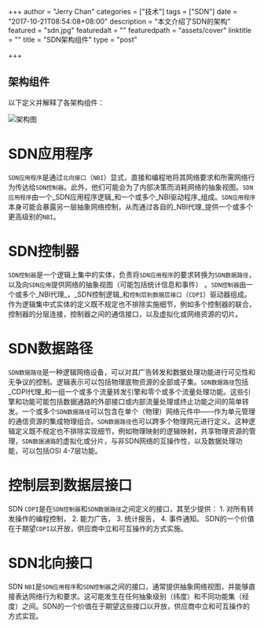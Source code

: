 +++
author = "Jerry Chan"
categories = ["技术"]
tags = ["SDN"]
date = "2017-10-21T08:54:08+08:00"
description = "本文介绍了SDN的架构"
featured = "sdn.jpg"
featuredalt = ""
featuredpath = "assets/cover"
linktitle = ""
title = "SDN架构组件"
type = "post"

+++

架构组件
----

以下定义并解释了各架构组件： 

![架构图](https://images.weserv.nl/?url=https://upload.wikimedia.org/wikipedia/commons/e/e6/SDN-architecture-overview-transparent.png)

# SDN应用程序

`SDN应用程序`是通过`北向接口`（`NBI`）显式，直接和编程地将其网络要求和所需网络行为传达给`SDN控制器`。此外，他们可能会为了内部决策而消耗网络的抽象视图。`SDN应用程序`由一个_SDN应用程序逻辑_和一个或多个_NBI驱动程序_组成。`SDN应用程序`本身可能会暴露另一层抽象网络控制，从而通过各自的_NBI代理_提供一个或多个更高级别的`NBI`。

# SDN控制器

`SDN控制器`是一个逻辑上集中的实体，负责将`SDN应用程序`的要求转换为`SDN数据路径`，以及向`SDN应用`提供网络的抽象视图（可能包括统计信息和事件） 。`SDN控制器`由一个或多个_NBI代理_，_SDN控制逻辑_和`控制层到数据层接口`（`CDPI`）驱动器组成。作为逻辑集中式实体的定义既不规定也不排除实施细节，例如多个控制器的联合，控制器的分层连接，控制器之间的通信接口，以及虚拟化或网络资源的切片。

# SDN数据路径

`SDN数据路径`是一种逻辑网络设备，可以对其广告转发和数据处理功能进行可见性和无争议的控制。逻辑表示可以包括物理底物资源的全部或子集。`SDN数据路径`包括_CDPI代理_和一组一个或多个流量转发引擎和零个或多个流量处理功能。这些引擎和功能可能包括数据通路的外部接口或内部流量处理或终止功能之间的简单转发。一个或多个`SDN数据路径`可以包含在单个（物理）网络元件中——作为单元管理的通信资源的集成物理组合。`SDN数据路径`也可以跨多个物理网元进行定义。这种逻辑定义既不规定也不排除实现细节，例如物理映射的逻辑映射，共享物理资源的管理，`SDN数据通路`的虚拟化或分片，与非SDN网络的互操作性，以及数据处理功能，可以包括OSI 4-7层功能。

# 控制层到数据层接口

SDN `CDPI`是在`SDN控制器`和`SDN数据路径`之间定义的接口，其至少提供： 1\. 对所有转发操作的编程控制， 2. 能力广告， 3. 统计报告， 4. 事件通知。 SDN的一个价值在于期望`CDPI`以开放，供应商中立和可互操作的方式实施。

# SDN北向接口

SDN `NBI`是`SDN应用程序`和`SDN控制器`之间的接口，通常提供抽象网络视图，并能够直接表达网络行为和要求。这可能发生在任何抽象级别（纬度）和不同功能集（经度）之间。SDN的一个价值在于期望这些接口以开放，供应商中立和可互操作的方式实现。
